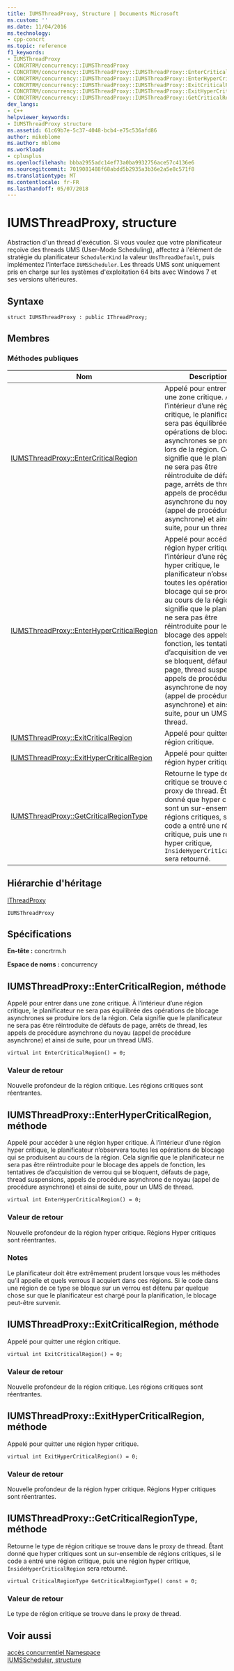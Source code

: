 ```yaml
---
title: IUMSThreadProxy, Structure | Documents Microsoft
ms.custom: ''
ms.date: 11/04/2016
ms.technology:
- cpp-concrt
ms.topic: reference
f1_keywords:
- IUMSThreadProxy
- CONCRTRM/concurrency::IUMSThreadProxy
- CONCRTRM/concurrency::IUMSThreadProxy::IUMSThreadProxy::EnterCriticalRegion
- CONCRTRM/concurrency::IUMSThreadProxy::IUMSThreadProxy::EnterHyperCriticalRegion
- CONCRTRM/concurrency::IUMSThreadProxy::IUMSThreadProxy::ExitCriticalRegion
- CONCRTRM/concurrency::IUMSThreadProxy::IUMSThreadProxy::ExitHyperCriticalRegion
- CONCRTRM/concurrency::IUMSThreadProxy::IUMSThreadProxy::GetCriticalRegionType
dev_langs:
- C++
helpviewer_keywords:
- IUMSThreadProxy structure
ms.assetid: 61c69b7e-5c37-4048-bcb4-e75c536afd86
author: mikeblome
ms.author: mblome
ms.workload:
- cplusplus
ms.openlocfilehash: bbba2955adc14ef73a0ba9932756ace57c4136e6
ms.sourcegitcommit: 7019081488f68abdd5b2935a3b36e2a5e8c571f8
ms.translationtype: MT
ms.contentlocale: fr-FR
ms.lasthandoff: 05/07/2018
---
```

# <a name="iumsthreadproxy-structure"></a>IUMSThreadProxy, structure
Abstraction d'un thread d'exécution. Si vous voulez que votre planificateur reçoive des threads UMS (User-Mode Scheduling), affectez à l'élément de stratégie du planificateur `SchedulerKind` la valeur `UmsThreadDefault`, puis implémentez l'interface `IUMSScheduler`. Les threads UMS sont uniquement pris en charge sur les systèmes d'exploitation 64 bits avec Windows 7 et ses versions ultérieures.  
  
## <a name="syntax"></a>Syntaxe  
  
```
struct IUMSThreadProxy : public IThreadProxy;
```  
  
## <a name="members"></a>Membres  
  
### <a name="public-methods"></a>M&#233;thodes publiques  
  
|Nom|Description|  
|----------|-----------------|  
|[IUMSThreadProxy::EnterCriticalRegion](#entercriticalregion)|Appelé pour entrer dans une zone critique. À l’intérieur d’une région critique, le planificateur ne sera pas équilibrée des opérations de blocage asynchrones se produire lors de la région. Cela signifie que le planificateur ne sera pas être réintroduite de défauts de page, arrêts de thread, les appels de procédure asynchrone du noyau (appel de procédure asynchrone) et ainsi de suite, pour un thread UMS.|  
|[IUMSThreadProxy::EnterHyperCriticalRegion](#enterhypercriticalregion)|Appelé pour accéder à une région hyper critique. À l’intérieur d’une région hyper critique, le planificateur n’observera toutes les opérations de blocage qui se produisent au cours de la région. Cela signifie que le planificateur ne sera pas être réintroduite pour le blocage des appels de fonction, les tentatives de d’acquisition de verrou qui se bloquent, défauts de page, thread suspensions, appels de procédure asynchrone de noyau (appel de procédure asynchrone) et ainsi de suite, pour un UMS de thread.|  
|[IUMSThreadProxy::ExitCriticalRegion](#exitcriticalregion)|Appelé pour quitter une région critique.|  
|[IUMSThreadProxy::ExitHyperCriticalRegion](#exithypercriticalregion)|Appelé pour quitter une région hyper critique.|  
|[IUMSThreadProxy::GetCriticalRegionType](#getcriticalregiontype)|Retourne le type de région critique se trouve dans le proxy de thread. Étant donné que hyper critiques sont un sur-ensemble de régions critiques, si le code a entré une région critique, puis une région hyper critique, `InsideHyperCriticalRegion` sera retourné.|  
  
## <a name="inheritance-hierarchy"></a>Hiérarchie d'héritage  
 [IThreadProxy](ithreadproxy-structure.md)  
  
 `IUMSThreadProxy`  
  
## <a name="requirements"></a>Spécifications  
 **En-tête :** concrtrm.h  
  
 **Espace de noms :** concurrency  
  
##  <a name="entercriticalregion"></a>  IUMSThreadProxy::EnterCriticalRegion, méthode  
 Appelé pour entrer dans une zone critique. À l’intérieur d’une région critique, le planificateur ne sera pas équilibrée des opérations de blocage asynchrones se produire lors de la région. Cela signifie que le planificateur ne sera pas être réintroduite de défauts de page, arrêts de thread, les appels de procédure asynchrone du noyau (appel de procédure asynchrone) et ainsi de suite, pour un thread UMS.  
  
```
virtual int EnterCriticalRegion() = 0;
```  
  
### <a name="return-value"></a>Valeur de retour  
 Nouvelle profondeur de la région critique. Les régions critiques sont réentrantes.  
  
##  <a name="enterhypercriticalregion"></a>  IUMSThreadProxy::EnterHyperCriticalRegion, méthode  
 Appelé pour accéder à une région hyper critique. À l’intérieur d’une région hyper critique, le planificateur n’observera toutes les opérations de blocage qui se produisent au cours de la région. Cela signifie que le planificateur ne sera pas être réintroduite pour le blocage des appels de fonction, les tentatives de d’acquisition de verrou qui se bloquent, défauts de page, thread suspensions, appels de procédure asynchrone de noyau (appel de procédure asynchrone) et ainsi de suite, pour un UMS de thread.  
  
```
virtual int EnterHyperCriticalRegion() = 0;
```  
  
### <a name="return-value"></a>Valeur de retour  
 Nouvelle profondeur de la région hyper critique. Régions Hyper critiques sont réentrantes.  
  
### <a name="remarks"></a>Notes  
 Le planificateur doit être extrêmement prudent lorsque vous les méthodes qu’il appelle et quels verrous il acquiert dans ces régions. Si le code dans une région de ce type se bloque sur un verrou est détenu par quelque chose sur que le planificateur est chargé pour la planification, le blocage peut-être survenir.  
  
##  <a name="exitcriticalregion"></a>  IUMSThreadProxy::ExitCriticalRegion, méthode  
 Appelé pour quitter une région critique.  
  
```
virtual int ExitCriticalRegion() = 0;
```  
  
### <a name="return-value"></a>Valeur de retour  
 Nouvelle profondeur de la région critique. Les régions critiques sont réentrantes.  
  
##  <a name="exithypercriticalregion"></a>  IUMSThreadProxy::ExitHyperCriticalRegion, méthode  
 Appelé pour quitter une région hyper critique.  
  
```
virtual int ExitHyperCriticalRegion() = 0;
```  
  
### <a name="return-value"></a>Valeur de retour  
 Nouvelle profondeur de la région hyper critique. Régions Hyper critiques sont réentrantes.  
  
##  <a name="getcriticalregiontype"></a>  IUMSThreadProxy::GetCriticalRegionType, méthode  
 Retourne le type de région critique se trouve dans le proxy de thread. Étant donné que hyper critiques sont un sur-ensemble de régions critiques, si le code a entré une région critique, puis une région hyper critique, `InsideHyperCriticalRegion` sera retourné.  
  
```
virtual CriticalRegionType GetCriticalRegionType() const = 0;
```  
  
### <a name="return-value"></a>Valeur de retour  
 Le type de région critique se trouve dans le proxy de thread.  
  
## <a name="see-also"></a>Voir aussi  
 [accès concurrentiel Namespace](concurrency-namespace.md)   
 [IUMSScheduler, structure](iumsscheduler-structure.md)
